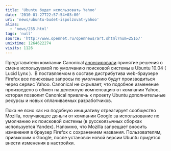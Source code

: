 ```yaml
---
title: 'Ubuntu будет использовать Yahoo'
date: '2010-01-27T22:57:54+03:00'
uri: 'news/ubuntu-budet-ispolzovat-yahoo'
alias: 
  - 'news/255.html'
tags: 'null'
source: 'http://www.opennet.ru/opennews/art.shtml?num=25167'
unixtime: 1264622274
visits: 1126
---
```

Представители компании Canonical [анонсировали](https://lists.ubuntu.com/archives/ubuntu-devel/2010-January/030065.html) принятие решения о смене используемой по умолчанию поисковой системы в Ubuntu 10.04 ( Lucid Lynx ).  В поставляемом в составе дистрибутива web-браузере Firefox все поисковые запросы по умолчанию будут производиться через сервис Yahoo. Canonical не скрывает, что подобное изменение произведено в обмен на денежную компенсацию от компании Yahoo, которая позволит Canonical привлечь к проекту Ubuntu дополнительные ресурсы и новых оплачиваемых разработчиков.

Пока не ясно как на подобную инициативу отреагирует сообщество Mozilla, получающее деньги от компании Google за использование по умолчанию их поисковой системы (в русскоязычных сборках используется Yandex). Напомню, что Mozilla запрещает вносить изменения в браузер Firefox с сохранением названия. Пользователям, привыкшим к Google, после установки новой версии Ubuntu придется внести изменения в настройки.
